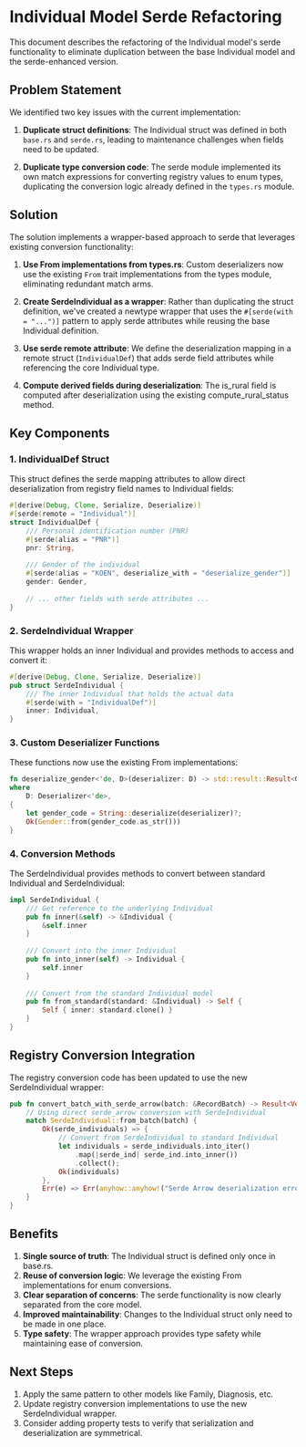 # Individual Model Serde Refactoring

This document describes the refactoring of the Individual model's serde functionality to eliminate duplication between the base Individual model and the serde-enhanced version.

## Problem Statement

We identified two key issues with the current implementation:

1. **Duplicate struct definitions**: The Individual struct was defined in both `base.rs` and `serde.rs`, leading to maintenance challenges when fields need to be updated.

2. **Duplicate type conversion code**: The serde module implemented its own match expressions for converting registry values to enum types, duplicating the conversion logic already defined in the `types.rs` module.

## Solution

The solution implements a wrapper-based approach to serde that leverages existing conversion functionality:

1. **Use From implementations from types.rs**: Custom deserializers now use the existing `From` trait implementations from the types module, eliminating redundant match arms.

2. **Create SerdeIndividual as a wrapper**: Rather than duplicating the struct definition, we've created a newtype wrapper that uses the `#[serde(with = "...")]` pattern to apply serde attributes while reusing the base Individual definition.

3. **Use serde remote attribute**: We define the deserialization mapping in a remote struct (`IndividualDef`) that adds serde field attributes while referencing the core Individual type.

4. **Compute derived fields during deserialization**: The is_rural field is computed after deserialization using the existing compute_rural_status method.

## Key Components

### 1. IndividualDef Struct

This struct defines the serde mapping attributes to allow direct deserialization from registry field names to Individual fields:

```rust
#[derive(Debug, Clone, Serialize, Deserialize)]
#[serde(remote = "Individual")]
struct IndividualDef {
    /// Personal identification number (PNR)
    #[serde(alias = "PNR")]
    pnr: String,
    
    /// Gender of the individual
    #[serde(alias = "KOEN", deserialize_with = "deserialize_gender")]
    gender: Gender,
    
    // ... other fields with serde attributes ...
}
```

### 2. SerdeIndividual Wrapper

This wrapper holds an inner Individual and provides methods to access and convert it:

```rust
#[derive(Debug, Clone, Serialize, Deserialize)]
pub struct SerdeIndividual {
    /// The inner Individual that holds the actual data
    #[serde(with = "IndividualDef")]
    inner: Individual,
}
```

### 3. Custom Deserializer Functions

These functions now use the existing From implementations:

```rust
fn deserialize_gender<'de, D>(deserializer: D) -> std::result::Result<Gender, D::Error>
where
    D: Deserializer<'de>,
{
    let gender_code = String::deserialize(deserializer)?;
    Ok(Gender::from(gender_code.as_str()))
}
```

### 4. Conversion Methods

The SerdeIndividual provides methods to convert between standard Individual and SerdeIndividual:

```rust
impl SerdeIndividual {
    /// Get reference to the underlying Individual
    pub fn inner(&self) -> &Individual {
        &self.inner
    }
    
    /// Convert into the inner Individual
    pub fn into_inner(self) -> Individual {
        self.inner
    }
    
    /// Convert from the standard Individual model
    pub fn from_standard(standard: &Individual) -> Self {
        Self { inner: standard.clone() }
    }
}
```

## Registry Conversion Integration

The registry conversion code has been updated to use the new SerdeIndividual wrapper:

```rust
pub fn convert_batch_with_serde_arrow(batch: &RecordBatch) -> Result<Vec<Individual>> {
    // Using direct serde_arrow conversion with SerdeIndividual
    match SerdeIndividual::from_batch(batch) {
        Ok(serde_individuals) => {
            // Convert from SerdeIndividual to standard Individual
            let individuals = serde_individuals.into_iter()
                .map(|serde_ind| serde_ind.into_inner())
                .collect();
            Ok(individuals)
        },
        Err(e) => Err(anyhow::anyhow!("Serde Arrow deserialization error: {}", e)),
    }
}
```

## Benefits

1. **Single source of truth**: The Individual struct is defined only once in base.rs.
2. **Reuse of conversion logic**: We leverage the existing From implementations for enum conversions.
3. **Clear separation of concerns**: The serde functionality is now clearly separated from the core model.
4. **Improved maintainability**: Changes to the Individual struct only need to be made in one place.
5. **Type safety**: The wrapper approach provides type safety while maintaining ease of conversion.

## Next Steps

1. Apply the same pattern to other models like Family, Diagnosis, etc.
2. Update registry conversion implementations to use the new SerdeIndividual wrapper.
3. Consider adding property tests to verify that serialization and deserialization are symmetrical.